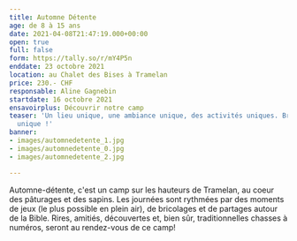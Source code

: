 ```yaml
---
title: Automne Détente
age: de 8 à 15 ans
date: 2021-04-08T21:47:19.000+00:00
open: true
full: false
form: https://tally.so/r/mY4P5n
enddate: 23 octobre 2021
location: au Chalet des Bises à Tramelan
price: 230.- CHF
responsable: Aline Gagnebin
startdate: 16 octobre 2021
ensavoirplus: Découvrir notre camp
teaser: 'Un lieu unique, une ambiance unique, des activités uniques. Bref : un camp
  unique !'
banner:
- images/automnedetente_1.jpg
- images/automnedetente_0.jpg
- images/automnedetente_2.jpg

---
```

Automne-détente, c'est un camp sur les hauteurs de Tramelan, au coeur des pâturages et des sapins. Les journées sont rythmées par des moments de jeux (le plus possible en plein air), de bricolages et de partages autour de la Bible. Rires, amitiés, découvertes et, bien sûr, traditionnelles chasses à numéros, seront au rendez-vous de ce camp!